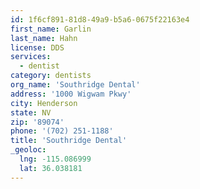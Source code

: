 ```yaml
---
id: 1f6cf891-81d8-49a9-b5a6-0675f22163e4
first_name: Garlin
last_name: Hahn
license: DDS
services:
  - dentist
category: dentists
org_name: 'Southridge Dental'
address: '1000 Wigwam Pkwy'
city: Henderson
state: NV
zip: '89074'
phone: '(702) 251-1188'
title: 'Southridge Dental'
_geoloc:
  lng: -115.086999
  lat: 36.038181
---
```

